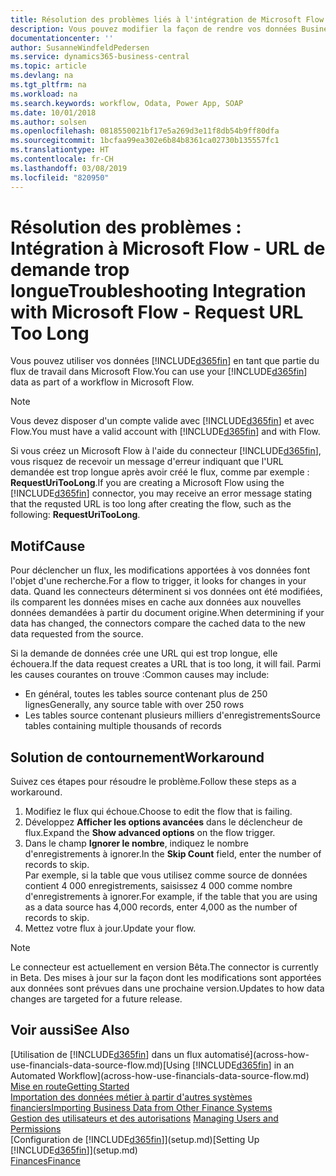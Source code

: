 ```yaml
---
title: Résolution des problèmes liés à l'intégration de Microsoft Flow | Microsoft Docs
description: Vous pouvez modifier la façon de rendre vos données Business Central disponibles sous forme de source de données et spécifier une URL OData de vos services Web pour générer un flux de travail automatisé.
documentationcenter: ''
author: SusanneWindfeldPedersen
ms.service: dynamics365-business-central
ms.topic: article
ms.devlang: na
ms.tgt_pltfrm: na
ms.workload: na
ms.search.keywords: workflow, Odata, Power App, SOAP
ms.date: 10/01/2018
ms.author: solsen
ms.openlocfilehash: 0818550021bf17e5a269d3e11f8db54b9ff80dfa
ms.sourcegitcommit: 1bcfaa99ea302e6b84b8361ca02730b135557fc1
ms.translationtype: HT
ms.contentlocale: fr-CH
ms.lasthandoff: 03/08/2019
ms.locfileid: "820950"
---
```

# <a name="troubleshooting-integration-with-microsoft-flow---request-url-too-long"></a><span data-ttu-id="4e48b-103">Résolution des problèmes : Intégration à Microsoft Flow - URL de demande trop longue</span><span class="sxs-lookup"><span data-stu-id="4e48b-103">Troubleshooting Integration with Microsoft Flow - Request URL Too Long</span></span>
<span data-ttu-id="4e48b-104">Vous pouvez utiliser vos données [!INCLUDE[d365fin](includes/d365fin_md.md)] en tant que partie du flux de travail dans Microsoft Flow.</span><span class="sxs-lookup"><span data-stu-id="4e48b-104">You can use your [!INCLUDE[d365fin](includes/d365fin_md.md)] data as part of a workflow in Microsoft Flow.</span></span>  

> [!NOTE]  
>   <span data-ttu-id="4e48b-105">Vous devez disposer d'un compte valide avec [!INCLUDE[d365fin](includes/d365fin_md.md)] et avec Flow.</span><span class="sxs-lookup"><span data-stu-id="4e48b-105">You must have a valid account with [!INCLUDE[d365fin](includes/d365fin_md.md)] and with Flow.</span></span>  

<span data-ttu-id="4e48b-106">Si vous créez un Microsoft Flow à l'aide du connecteur [!INCLUDE[d365fin](includes/d365fin_md.md)], vous risquez de recevoir un message d'erreur indiquant que l'URL demandée est trop longue après avoir créé le flux, comme par exemple : **RequestUriTooLong**.</span><span class="sxs-lookup"><span data-stu-id="4e48b-106">If you are creating a Microsoft Flow using the [!INCLUDE[d365fin](includes/d365fin_md.md)] connector, you may receive an error message stating that the requsted URL is too long after creating the flow, such as the following: **RequestUriTooLong**.</span></span>

## <a name="cause"></a><span data-ttu-id="4e48b-107">Motif</span><span class="sxs-lookup"><span data-stu-id="4e48b-107">Cause</span></span>
<span data-ttu-id="4e48b-108">Pour déclencher un flux, les modifications apportées à vos données font l'objet d'une recherche.</span><span class="sxs-lookup"><span data-stu-id="4e48b-108">For a flow to trigger, it looks for changes in your data.</span></span> <span data-ttu-id="4e48b-109">Quand les connecteurs déterminent si vos données ont été modifiées, ils comparent les données mises en cache aux données aux nouvelles données demandées à partir du document origine.</span><span class="sxs-lookup"><span data-stu-id="4e48b-109">When determining if your data has changed, the connectors compare the cached data to the new data requested from the source.</span></span>  

<span data-ttu-id="4e48b-110">Si la demande de données crée une URL qui est trop longue, elle échouera.</span><span class="sxs-lookup"><span data-stu-id="4e48b-110">If the data request creates a URL that is too long, it will fail.</span></span> <span data-ttu-id="4e48b-111">Parmi les causes courantes on trouve :</span><span class="sxs-lookup"><span data-stu-id="4e48b-111">Common causes may include:</span></span>
- <span data-ttu-id="4e48b-112">En général, toutes les tables source contenant plus de 250 lignes</span><span class="sxs-lookup"><span data-stu-id="4e48b-112">Generally, any source table with over 250 rows</span></span>
- <span data-ttu-id="4e48b-113">Les tables source contenant plusieurs milliers d'enregistrements</span><span class="sxs-lookup"><span data-stu-id="4e48b-113">Source tables containing multiple thousands of records</span></span>

## <a name="workaround"></a><span data-ttu-id="4e48b-114">Solution de contournement</span><span class="sxs-lookup"><span data-stu-id="4e48b-114">Workaround</span></span>
<span data-ttu-id="4e48b-115">Suivez ces étapes pour résoudre le problème.</span><span class="sxs-lookup"><span data-stu-id="4e48b-115">Follow these steps as a workaround.</span></span>
1. <span data-ttu-id="4e48b-116">Modifiez le flux qui échoue.</span><span class="sxs-lookup"><span data-stu-id="4e48b-116">Choose to edit the flow that is failing.</span></span>
2. <span data-ttu-id="4e48b-117">Développez **Afficher les options avancées** dans le déclencheur de flux.</span><span class="sxs-lookup"><span data-stu-id="4e48b-117">Expand the **Show advanced options** on the flow trigger.</span></span>
3. <span data-ttu-id="4e48b-118">Dans le champ **Ignorer le nombre**, indiquez le nombre d'enregistrements à ignorer.</span><span class="sxs-lookup"><span data-stu-id="4e48b-118">In the **Skip Count** field, enter the number of records to skip.</span></span>  
<span data-ttu-id="4e48b-119">Par exemple, si la table que vous utilisez comme source de données contient 4 000 enregistrements, saisissez 4 000 comme nombre d'enregistrements à ignorer.</span><span class="sxs-lookup"><span data-stu-id="4e48b-119">For example, if the table that you are using as a data source has 4,000 records, enter 4,000 as the number of records to skip.</span></span>
4. <span data-ttu-id="4e48b-120">Mettez votre flux à jour.</span><span class="sxs-lookup"><span data-stu-id="4e48b-120">Update your flow.</span></span>

> [!NOTE]  
> <span data-ttu-id="4e48b-121">Le connecteur est actuellement en version Bêta.</span><span class="sxs-lookup"><span data-stu-id="4e48b-121">The connector is currently in Beta.</span></span> <span data-ttu-id="4e48b-122">Des mises à jour sur la façon dont les modifications sont apportées aux données sont prévues dans une prochaine version.</span><span class="sxs-lookup"><span data-stu-id="4e48b-122">Updates to how data changes are targeted for a future release.</span></span>


## <a name="see-also"></a><span data-ttu-id="4e48b-123">Voir aussi</span><span class="sxs-lookup"><span data-stu-id="4e48b-123">See Also</span></span>
<span data-ttu-id="4e48b-124">[Utilisation de [!INCLUDE[d365fin](includes/d365fin_md.md)] dans un flux automatisé](across-how-use-financials-data-source-flow.md)</span><span class="sxs-lookup"><span data-stu-id="4e48b-124">[Using [!INCLUDE[d365fin](includes/d365fin_md.md)] in an Automated Workflow](across-how-use-financials-data-source-flow.md)</span></span>  
[<span data-ttu-id="4e48b-125">Mise en route</span><span class="sxs-lookup"><span data-stu-id="4e48b-125">Getting Started</span></span>](product-get-started.md)  
[<span data-ttu-id="4e48b-126">Importation des données métier à partir d'autres systèmes financiers</span><span class="sxs-lookup"><span data-stu-id="4e48b-126">Importing Business Data from Other Finance Systems</span></span>](across-import-data-configuration-packages.md)  
<span data-ttu-id="4e48b-127">[Gestion des utilisateurs et des autorisations](ui-how-users-permissions.md)  </span><span class="sxs-lookup"><span data-stu-id="4e48b-127">[Managing Users and Permissions](ui-how-users-permissions.md)  </span></span>  
<span data-ttu-id="4e48b-128">[Configuration de [!INCLUDE[d365fin](includes/d365fin_md.md)]](setup.md)</span><span class="sxs-lookup"><span data-stu-id="4e48b-128">[Setting Up [!INCLUDE[d365fin](includes/d365fin_md.md)]](setup.md)</span></span>  
[<span data-ttu-id="4e48b-129">Finances</span><span class="sxs-lookup"><span data-stu-id="4e48b-129">Finance</span></span>](finance.md)  
